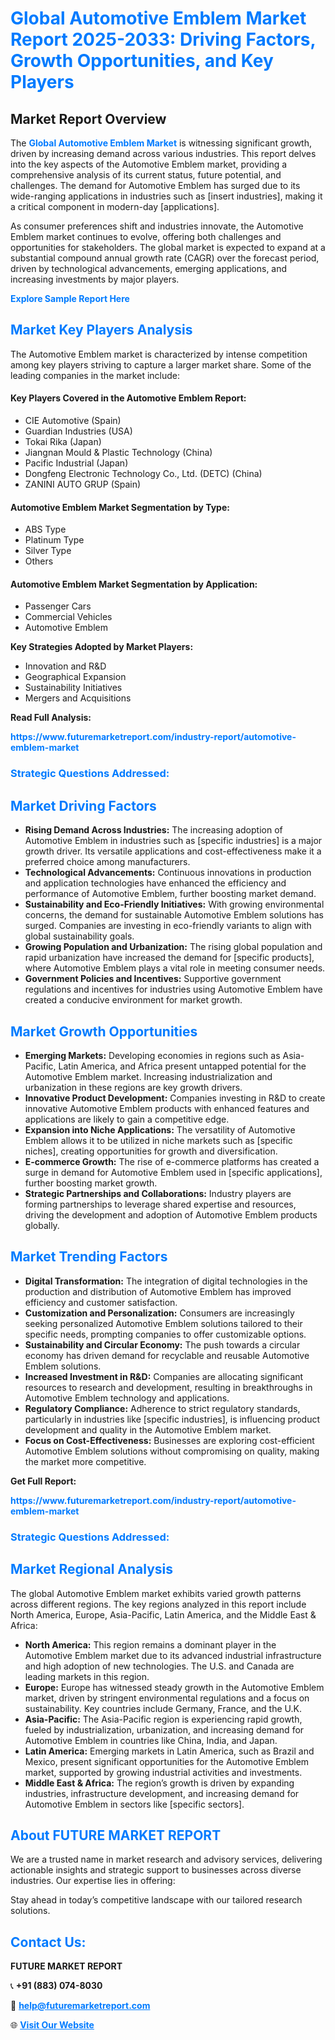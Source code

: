 <h1 style="color: #007BFF;">Global Automotive Emblem Market Report 2025-2033: Driving Factors, Growth Opportunities, and Key Players</h1>

<section id="overview">
<h2>Market Report Overview</h2>
<p>The <a href="https://www.futuremarketreport.com/industry-report/automotive-emblem-market" style="color: #007BFF; text-decoration: none;"><strong>Global Automotive Emblem Market</strong></a> is witnessing significant growth, driven by increasing demand across various industries. This report delves into the key aspects of the Automotive Emblem market, providing a comprehensive analysis of its current status, future potential, and challenges. The demand for Automotive Emblem has surged due to its wide-ranging applications in industries such as [insert industries], making it a critical component in modern-day [applications].</p>
<p>As consumer preferences shift and industries innovate, the Automotive Emblem market continues to evolve, offering both challenges and opportunities for stakeholders. The global market is expected to expand at a substantial compound annual growth rate (CAGR) over the forecast period, driven by technological advancements, emerging applications, and increasing investments by major players.</p>
</section>

<section id="overview">
<p><a href="https://www.futuremarketreport.com/request-sample/reportId=125946" style="color: #007BFF; text-decoration: none;"><strong>Explore Sample Report Here</strong></a></p>
</section>

<section id="key-players">
<h2 style="color: #007BFF;">Market Key Players Analysis</h2>
<p>The Automotive Emblem market is characterized by intense competition among key players striving to capture a larger market share. Some of the leading companies in the market include:</p>
<h4>Key Players Covered in the Automotive Emblem Report:</h4>
<ul><li>CIE Automotive (Spain)</li><li>Guardian Industries (USA)</li><li>Tokai Rika (Japan)</li><li>Jiangnan Mould &amp; Plastic Technology (China)</li><li>Pacific Industrial (Japan)</li><li>Dongfeng Electronic Technology Co., Ltd. (DETC) (China)</li><li>ZANINI AUTO GRUP (Spain)</li></ul>
<h4>Automotive Emblem Market Segmentation by Type:</h4>
<ul><li>ABS Type</li><li>Platinum Type</li><li>Silver Type</li><li>Others</li></ul>

<h4>Automotive Emblem Market Segmentation by Application:</h4>
<ul><li>Passenger Cars</li><li>Commercial Vehicles</li><li>Automotive Emblem</li></ul>
<p><strong>Key Strategies Adopted by Market Players:</strong></p>
<ul>
<li>Innovation and R&D</li>
<li>Geographical Expansion</li>
<li>Sustainability Initiatives</li>
<li>Mergers and Acquisitions</li>
</ul>
</section>

<section>
<p><strong>Read Full Analysis: </strong></p><a href="https://www.futuremarketreport.com/industry-report/automotive-emblem-market" style="color: #007BFF; text-decoration: none;"><strong>https://www.futuremarketreport.com/industry-report/automotive-emblem-market</strong></a>
<h3 style="color: #007BFF;">Strategic Questions Addressed:</h3>
</section>

<section id="driving-factors">
<h2 style="color: #007BFF;">Market Driving Factors</h2>
<ul>
<li><strong>Rising Demand Across Industries:</strong> The increasing adoption of Automotive Emblem in industries such as [specific industries] is a major growth driver. Its versatile applications and cost-effectiveness make it a preferred choice among manufacturers.</li>
<li><strong>Technological Advancements:</strong> Continuous innovations in production and application technologies have enhanced the efficiency and performance of Automotive Emblem, further boosting market demand.</li>
<li><strong>Sustainability and Eco-Friendly Initiatives:</strong> With growing environmental concerns, the demand for sustainable Automotive Emblem solutions has surged. Companies are investing in eco-friendly variants to align with global sustainability goals.</li>
<li><strong>Growing Population and Urbanization:</strong> The rising global population and rapid urbanization have increased the demand for [specific products], where Automotive Emblem plays a vital role in meeting consumer needs.</li>
<li><strong>Government Policies and Incentives:</strong> Supportive government regulations and incentives for industries using Automotive Emblem have created a conducive environment for market growth.</li>
</ul>
</section>

<section id="growth-opportunities">
<h2 style="color: #007BFF;">Market Growth Opportunities</h2>
<ul>
<li><strong>Emerging Markets:</strong> Developing economies in regions such as Asia-Pacific, Latin America, and Africa present untapped potential for the Automotive Emblem market. Increasing industrialization and urbanization in these regions are key growth drivers.</li>
<li><strong>Innovative Product Development:</strong> Companies investing in R&D to create innovative Automotive Emblem products with enhanced features and applications are likely to gain a competitive edge.</li>
<li><strong>Expansion into Niche Applications:</strong> The versatility of Automotive Emblem allows it to be utilized in niche markets such as [specific niches], creating opportunities for growth and diversification.</li>
<li><strong>E-commerce Growth:</strong> The rise of e-commerce platforms has created a surge in demand for Automotive Emblem used in [specific applications], further boosting market growth.</li>
<li><strong>Strategic Partnerships and Collaborations:</strong> Industry players are forming partnerships to leverage shared expertise and resources, driving the development and adoption of Automotive Emblem products globally.</li>
</ul>
</section>

<section id="trending-factors">
<h2 style="color: #007BFF;">Market Trending Factors</h2>
<ul>
<li><strong>Digital Transformation:</strong> The integration of digital technologies in the production and distribution of Automotive Emblem has improved efficiency and customer satisfaction.</li>
<li><strong>Customization and Personalization:</strong> Consumers are increasingly seeking personalized Automotive Emblem solutions tailored to their specific needs, prompting companies to offer customizable options.</li>
<li><strong>Sustainability and Circular Economy:</strong> The push towards a circular economy has driven demand for recyclable and reusable Automotive Emblem solutions.</li>
<li><strong>Increased Investment in R&D:</strong> Companies are allocating significant resources to research and development, resulting in breakthroughs in Automotive Emblem technology and applications.</li>
<li><strong>Regulatory Compliance:</strong> Adherence to strict regulatory standards, particularly in industries like [specific industries], is influencing product development and quality in the Automotive Emblem market.</li>
<li><strong>Focus on Cost-Effectiveness:</strong> Businesses are exploring cost-efficient Automotive Emblem solutions without compromising on quality, making the market more competitive.</li>
</ul>
</section>

<section>
<p><strong>Get Full Report: </strong></p><a href="https://www.futuremarketreport.com/industry-report/automotive-emblem-market" style="color: #007BFF; text-decoration: none;"><strong>https://www.futuremarketreport.com/industry-report/automotive-emblem-market</strong></a>
<h3 style="color: #007BFF;">Strategic Questions Addressed:</h3>
</section>


<section id="regional-analysis">
<h2 style="color: #007BFF;">Market Regional Analysis</h2>
<p>The global Automotive Emblem market exhibits varied growth patterns across different regions. The key regions analyzed in this report include North America, Europe, Asia-Pacific, Latin America, and the Middle East & Africa:</p>
<ul>
<li><strong>North America:</strong> This region remains a dominant player in the Automotive Emblem market due to its advanced industrial infrastructure and high adoption of new technologies. The U.S. and Canada are leading markets in this region.</li>
<li><strong>Europe:</strong> Europe has witnessed steady growth in the Automotive Emblem market, driven by stringent environmental regulations and a focus on sustainability. Key countries include Germany, France, and the U.K.</li>
<li><strong>Asia-Pacific:</strong> The Asia-Pacific region is experiencing rapid growth, fueled by industrialization, urbanization, and increasing demand for Automotive Emblem in countries like China, India, and Japan.</li>
<li><strong>Latin America:</strong> Emerging markets in Latin America, such as Brazil and Mexico, present significant opportunities for the Automotive Emblem market, supported by growing industrial activities and investments.</li>
<li><strong>Middle East & Africa:</strong> The region’s growth is driven by expanding industries, infrastructure development, and increasing demand for Automotive Emblem in sectors like [specific sectors].</li>
</ul>
</section>

<footer>
<h2 style="color: #007BFF;">About FUTURE MARKET REPORT</h2>
<p>We are a trusted name in market research and advisory services, delivering actionable insights and strategic support to businesses across diverse industries. Our expertise lies in offering:</p>

<p>Stay ahead in today’s competitive landscape with our tailored research solutions.</p>

<h2 style="color: #007BFF;">Contact Us:</h2>
<p><strong>FUTURE MARKET REPORT</strong></p>
<p>📞 <strong>+91 (883) 074-8030</strong></p>
<p>📧 <strong><a href="mailto:help@futuremarketreport.com" style="color: #007BFF;">help@futuremarketreport.com</a></strong></p>
<p>🌐 <strong><a href="https://www.futuremarketreport.com/" style="color: #007BFF;">Visit Our Website</a></strong></p>
</footer>